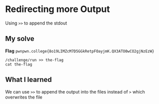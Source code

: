 # Redirecting more Output

Using `>>` to append the stdout

## My solve
**Flag** `pwnpwn.college{8o19LIMZcM7D5GGkRetpFOayjmK.QX3ATO0wCO2gjNzEzW}`

```
/challenge/run >> the-flag
cat the-flag
```

## What I learned
We can use `>>` to append the output into the files instead of `>` which overwrites the file